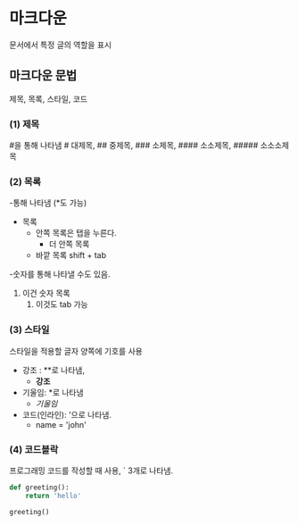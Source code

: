 # 마크다운

문서에서 특정 글의 역할을 표시



## 마크다운 문법

제목, 목록, 스타일, 코드



### (1) 제목

#을 통해 나타냄 # 대제목, ## 중제목, ### 소제목, #### 소소제목, ##### 소소소제목



### (2) 목록

-통해 나타냄 (*도 가능)

- 목록 
  - 안쪽 목록은 탭을 누른다.
    - 더 안쪽 목록
  - 바깥 목록 shift + tab

-숫자를 통해 나타낼 수도 있음.

1. 이건 숫자 목록
   1. 이것도 tab 가능

### (3) 스타일

스타일을 적용할 글자 양쪽에 기호를 사용

- 강조 : **로 나타냄,
  - **강조**
- 기울임: *로 나타냄
  - *기울임*
- 코드(인라인): '으로 나타냄.
  - name = 'john'

### (4) 코드블락

프로그래밍 코드를 작성할 때 사용, ` 3개로 나타냄.

```python
def greeting():
    return 'hello'

greeting()
```







